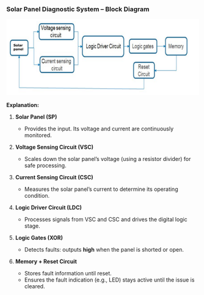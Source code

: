 ### Solar Panel Diagnostic System – Block Diagram

![Block Diagram](https://github.com/abhitejdivi5/Analog-Blocks/blob/df47d6f5411742e944274c6822c2df526b0bffc6/block.png)

**Explanation:**

1. **Solar Panel (SP)**  
   - Provides the input. Its voltage and current are continuously monitored.

2. **Voltage Sensing Circuit (VSC)**  
   - Scales down the solar panel’s voltage (using a resistor divider) for safe processing.

3. **Current Sensing Circuit (CSC)**  
   - Measures the solar panel’s current to determine its operating condition.

4. **Logic Driver Circuit (LDC)**  
   - Processes signals from VSC and CSC and drives the digital logic stage.

5. **Logic Gates (XOR)**  
   - Detects faults: outputs **high** when the panel is shorted or open.

6. **Memory + Reset Circuit**  
   - Stores fault information until reset.  
   - Ensures the fault indication (e.g., LED) stays active until the issue is cleared.
